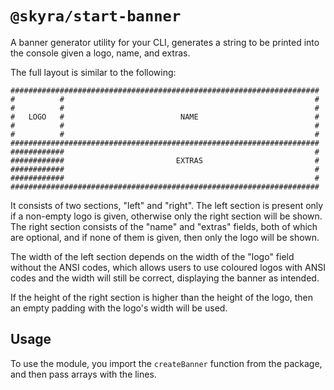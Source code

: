 # `@skyra/start-banner`

A banner generator utility for your CLI, generates a string to be printed into the console given a logo, name, and extras.

The full layout is similar to the following:

```
#####################################################################
#          #                                                        #
#          #                                                        #
#   LOGO   #                          NAME                          #
#          #                                                        #
#          #                                                        #
#####################################################################
############                                                        #
############                         EXTRAS                         #
############                                                        #
############                                                        #
#####################################################################
```

It consists of two sections, "left" and "right". The left section is present only if a non-empty logo is given, otherwise only the right section will be shown. The right section consists of the "name" and "extras" fields, both of which are optional, and if none of them is given, then only the logo will be shown.

The width of the left section depends on the width of the "logo" field without the ANSI codes, which allows users to use coloured logos with ANSI codes and the width will still be correct, displaying the banner as intended.

If the height of the right section is higher than the height of the logo, then an empty padding with the logo's width will be used.

## Usage

To use the module, you import the `createBanner` function from the package, and then pass arrays with the lines.
